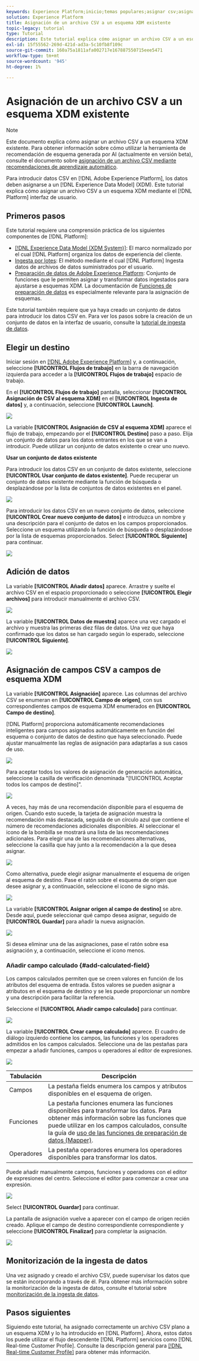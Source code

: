 ```yaml
---
keywords: Experience Platform;inicio;temas populares;asignar csv;asignar archivo csv;asignar archivo csv a xdm;asignar csv a xdm;guía de ui;
solution: Experience Platform
title: Asignación de un archivo CSV a un esquema XDM existente
topic-legacy: tutorial
type: Tutorial
description: Este tutorial explica cómo asignar un archivo CSV a un esquema XDM existente mediante la interfaz de usuario de Adobe Experience Platform.
exl-id: 15f55562-269d-421d-ad3a-5c10fb8f109c
source-git-commit: 160a75a1811afa002717e167887550715eee5471
workflow-type: tm+mt
source-wordcount: '945'
ht-degree: 1%

---
```


# Asignación de un archivo CSV a un esquema XDM existente

>[!NOTE]
>
>Este documento explica cómo asignar un archivo CSV a un esquema XDM existente. Para obtener información sobre cómo utilizar la herramienta de recomendación de esquema generada por AI (actualmente en versión beta), consulte el documento sobre [asignación de un archivo CSV mediante recomendaciones de aprendizaje automático](./recommendations.md).

Para introducir datos CSV en [!DNL Adobe Experience Platform], los datos deben asignarse a un [!DNL Experience Data Model] (XDM). Este tutorial explica cómo asignar un archivo CSV a un esquema XDM mediante el [!DNL Platform] interfaz de usuario.

## Primeros pasos

Este tutorial requiere una comprensión práctica de los siguientes componentes de [!DNL Platform]:

- [[!DNL Experience Data Model (XDM System)]](../../../xdm/home.md): El marco normalizado por el cual [!DNL Platform] organiza los datos de experiencia del cliente.
- [Ingesta por lotes](../../batch-ingestion/overview.md): El método mediante el cual [!DNL Platform] Ingesta datos de archivos de datos suministrados por el usuario.
- [Preparación de datos de Adobe Experience Platform](../../batch-ingestion/overview.md): Conjunto de funciones que le permiten asignar y transformar datos ingestados para ajustarse a esquemas XDM. La documentación de [Funciones de preparación de datos](../../../data-prep/functions.md) es especialmente relevante para la asignación de esquemas.

Este tutorial también requiere que ya haya creado un conjunto de datos para introducir los datos CSV en. Para ver los pasos sobre la creación de un conjunto de datos en la interfaz de usuario, consulte la [tutorial de ingesta de datos](../ingest-batch-data.md).

## Elegir un destino

Iniciar sesión en [[!DNL Adobe Experience Platform]](https://platform.adobe.com) y, a continuación, seleccione **[!UICONTROL Flujos de trabajo]** en la barra de navegación izquierda para acceder a la **[!UICONTROL Flujos de trabajo]** espacio de trabajo.

En el **[!UICONTROL Flujos de trabajo]** pantalla, seleccionar **[!UICONTROL Asignación de CSV al esquema XDM]** en el **[!UICONTROL Ingesta de datos]** y, a continuación, seleccione **[!UICONTROL Launch]**.

![](../../images/tutorials/map-a-csv-file/workflows.png)

La variable **[!UICONTROL Asignación de CSV al esquema XDM]** aparece el flujo de trabajo, empezando por el **[!UICONTROL Destino]** paso a paso. Elija un conjunto de datos para los datos entrantes en los que se van a introducir. Puede utilizar un conjunto de datos existente o crear uno nuevo.

**Usar un conjunto de datos existente**

Para introducir los datos CSV en un conjunto de datos existente, seleccione **[!UICONTROL Usar conjunto de datos existente]**. Puede recuperar un conjunto de datos existente mediante la función de búsqueda o desplazándose por la lista de conjuntos de datos existentes en el panel.

![](../../images/tutorials/map-a-csv-file/use-existing-dataset.png)

Para introducir los datos CSV en un nuevo conjunto de datos, seleccione **[!UICONTROL Crear nuevo conjunto de datos]** e introduzca un nombre y una descripción para el conjunto de datos en los campos proporcionados. Seleccione un esquema utilizando la función de búsqueda o desplazándose por la lista de esquemas proporcionados. Select **[!UICONTROL Siguiente]** para continuar.

![](../../images/tutorials/map-a-csv-file/create-new-dataset.png)

## Adición de datos

La variable **[!UICONTROL Añadir datos]** aparece. Arrastre y suelte el archivo CSV en el espacio proporcionado o seleccione **[!UICONTROL Elegir archivos]** para introducir manualmente el archivo CSV.

![](../../images/tutorials/map-a-csv-file/add-data.png)

La variable **[!UICONTROL Datos de muestra]** aparece una vez cargado el archivo y muestra las primeras diez filas de datos. Una vez que haya confirmado que los datos se han cargado según lo esperado, seleccione **[!UICONTROL Siguiente]**.

![](../../images/tutorials/map-a-csv-file/sample-data.png)

## Asignación de campos CSV a campos de esquema XDM

La variable **[!UICONTROL Asignación]** aparece. Las columnas del archivo CSV se enumeran en **[!UICONTROL Campo de origen]**, con sus correspondientes campos de esquema XDM enumerados en **[!UICONTROL Campo de destino]**.

[!DNL Platform] proporciona automáticamente recomendaciones inteligentes para campos asignados automáticamente en función del esquema o conjunto de datos de destino que haya seleccionado. Puede ajustar manualmente las reglas de asignación para adaptarlas a sus casos de uso.

![](../../images/tutorials/map-a-csv-file/mapping-with-suggestions.png)

Para aceptar todos los valores de asignación de generación automática, seleccione la casilla de verificación denominada &quot;[!UICONTROL Aceptar todos los campos de destino]&quot;.

![](../../images/tutorials/map-a-csv-file/filled-mapping-with-suggestions.png)

A veces, hay más de una recomendación disponible para el esquema de origen. Cuando esto sucede, la tarjeta de asignación muestra la recomendación más destacada, seguida de un círculo azul que contiene el número de recomendaciones adicionales disponibles. Al seleccionar el icono de la bombilla se mostrará una lista de las recomendaciones adicionales. Para elegir una de las recomendaciones alternativas, seleccione la casilla que hay junto a la recomendación a la que desea asignar.

![](../../images/tutorials/map-a-csv-file/multiple-recommendations.png)

Como alternativa, puede elegir asignar manualmente el esquema de origen al esquema de destino. Pase el ratón sobre el esquema de origen que desee asignar y, a continuación, seleccione el icono de signo más.

![](../../images/tutorials/map-a-csv-file/mapping-with-suggestions-and-buttons.png)

La variable **[!UICONTROL Asignar origen al campo de destino]** se abre. Desde aquí, puede seleccionar qué campo desea asignar, seguido de **[!UICONTROL Guardar]** para añadir la nueva asignación.

![](../../images/tutorials/map-a-csv-file/manual-mapping.png)

Si desea eliminar una de las asignaciones, pase el ratón sobre esa asignación y, a continuación, seleccione el icono menos.

### Añadir campo calculado {#add-calculated-field}

Los campos calculados permiten que se creen valores en función de los atributos del esquema de entrada. Estos valores se pueden asignar a atributos en el esquema de destino y se les puede proporcionar un nombre y una descripción para facilitar la referencia.

Seleccione el **[!UICONTROL Añadir campo calculado]** para continuar.

![](../../images/tutorials/map-a-csv-file/add-calculated-field.png)

La variable **[!UICONTROL Crear campo calculado]** aparece. El cuadro de diálogo izquierdo contiene los campos, las funciones y los operadores admitidos en los campos calculados. Seleccione una de las pestañas para empezar a añadir funciones, campos u operadores al editor de expresiones.

![](../../images/tutorials/map-a-csv-file/create-calculated-fields.png)

| Tabulación | Descripción |
| --------- | ----------- |
| Campos | La pestaña fields enumera los campos y atributos disponibles en el esquema de origen. |
| Funciones | La pestaña funciones enumera las funciones disponibles para transformar los datos. Para obtener más información sobre las funciones que puede utilizar en los campos calculados, consulte la guía de [uso de las funciones de preparación de datos (Mapper)](../../../data-prep/functions.md). |
| Operadores | La pestaña operadores enumera los operadores disponibles para transformar los datos. |

Puede añadir manualmente campos, funciones y operadores con el editor de expresiones del centro. Seleccione el editor para comenzar a crear una expresión.

![](../../images/tutorials/map-a-csv-file/create-calculated-field.png)

Select **[!UICONTROL Guardar]** para continuar.

La pantalla de asignación vuelve a aparecer con el campo de origen recién creado. Aplique el campo de destino correspondiente correspondiente y seleccione **[!UICONTROL Finalizar]** para completar la asignación.

![](../../images/tutorials/map-a-csv-file/new-calculated-field.png)

## Monitorización de la ingesta de datos

Una vez asignado y creado el archivo CSV, puede supervisar los datos que se están incorporando a través de él. Para obtener más información sobre la monitorización de la ingesta de datos, consulte el tutorial sobre [monitorización de la ingesta de datos](../../../ingestion/quality/monitor-data-ingestion.md).

## Pasos siguientes

Siguiendo este tutorial, ha asignado correctamente un archivo CSV plano a un esquema XDM y lo ha introducido en [!DNL Platform]. Ahora, estos datos los puede utilizar el flujo descendente [!DNL Platform] servicios como [!DNL Real-time Customer Profile]. Consulte la descripción general para [[!DNL Real-time Customer Profile]](../../../profile/home.md) para obtener más información.

